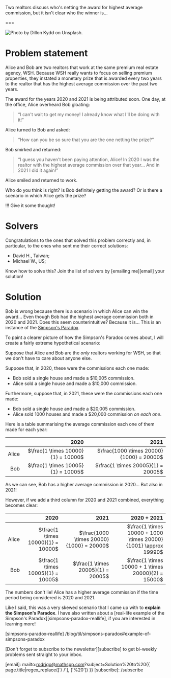 Two realtors discuss who's netting the award for highest average commission, but it isn't clear who the winner is...

===


![](thumbnail.png "Photo by Dillon Kydd on Unsplash.")


# Problem statement

Alice and Bob are two realtors that work at the same premium real estate agency, WSH.
Because WSH really wants to focus on selling premium properties,
they instated a monetary prize that is awarded every two years to the realtor that has the highest average commission over the past two years.

The award for the years 2020 and 2021 is being attributed soon.
One day, at the office, Alice overheard Bob gloating:

 > “I can't wait to get my money! I already know what I'll be doing with it!”

Alice turned to Bob and asked:

 > “How can you be so sure that you are the one netting the prize?”

Bob smirked and returned:

 > “I guess you haven't been paying attention, Alice!
 > In 2020 I was the realtor with the highest average commission over that year...
 > And in 2021 I did it again!”

Alice smiled and returned to work.

Who do you think is right?
Is Bob definitely getting the award?
Or is there a scenario in which Alice gets the prize?

!!! Give it some thought!


# Solvers

Congratulations to the ones that solved this problem correctly and, in particular, to the ones
who sent me their correct solutions:

 - David H., Taiwan;
 - Michael W., US;

Know how to solve this?
Join the list of solvers by [emailing me][email] your solution!


# Solution

Bob is wrong because there is a scenario in which Alice can win the award...
Even though Bob had the highest average commission both in 2020 and 2021.
Does this seem counterintuitive?
Because it is...
This is an instance of the [Simpson's Paradox][simpsons-paradox].

To paint a clearer picture of how the Simpson's Paradox comes about,
I will create a fairly extreme hypothetical scenario:

Suppose that Alice and Bob are the _only_ realtors working for WSH,
so that we don't have to care about anyone else.

Suppose that, in 2020, these were the commissions each one made:

 - Bob sold a single house and made a $10,005 commission.
 - Alice sold a single house and made a $10,000 commission.

Furthermore, suppose that, in 2021, these were the commissions each one made:

 - Bob sold a single house and made a $20,005 commission.
 - Alice sold 1000 houses and made a $20,000 commission _on each one_.

Here is a table summarising the average commission each one of them made for each year:

| | 2020 | 2021 |
| -: | -: | -: |
| Alice | $\frac{1 \times 10000}{1} = 10000$ | $\frac{1000 \times 20000}{1000} = 20000$ |
| Bob | $\frac{1 \times 10005}{1} = 10005$ | $\frac{1 \times 20005}{1} = 20005$ |

As we can see, Bob has a higher average commission in 2020...
But also in 2021!

However, if we add a third column for 2020 and 2021 combined,
everything becomes clear:

| | 2020 | 2021 | 2020 + 2021 |
| -: | -: | -: | -: |
| Alice | $\frac{1 \times 10000}{1} = 10000$ | $\frac{1000 \times 20000}{1000} = 20000$ | $\frac{1 \times 10000 + 1000 \times 20000}{1001} \approx 19990$ |
| Bob | $\frac{1 \times 10005}{1} = 10005$ | $\frac{1 \times 20005}{1} = 20005$ | $\frac{1 \times 10000 + 1 \times 20000}{2} = 15000$ |

The numbers don't lie!
Alice has a higher average commission if the time period being considered is 2020 and 2021.

<!-- v -->
Like I said, this was a very skewed scenario that I came up with to **explain the Simpson's Paradox**.
I have also written about a [real-life example of the Simpson's Paradox][simpsons-paradox-reallife],
if you are interested in learning more!

[simpsons-paradox]: /blog/til/simpsons-paradox
[simpsons-paradox-reallife] /blog/til/simpsons-paradox#example-of-simpsons-paradox


[Don't forget to subscribe to the newsletter][subscribe] to get bi-weekly
problems sent straight to your inbox.

[email]: mailto:rodrigo@mathspp.com?subject=Solution%20to%20{{ page.title|regex_replace(['/ /'], ['%20']) }}
[subscribe]: /subscribe
<!-- ^ -->
